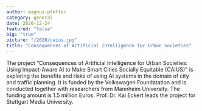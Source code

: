 ```yaml
---
author: magnus-pfeffer
category: general
date: 2020-12-24
featured: "false"
big: "true"
picture: "/2020/caius.jpg"
title: "Consequences of Artificial Intelligence for Urban Societies"
---
```

The project “Consequences of Artificial Intelligence for Urban Societies: Using Impact-Aware AI to Make Smart Cities Socially Equitable (CAIUS)" is exploring the benefits and risks of using AI systems in the domain of city and traffic planning. It is funded by the Volkswagen Foundatation and is conducted together with researchers from Mannheim University. The funding amount is 1.5 million Euros. Prof. Dr. Kai Eckert leads the project for Stuttgart Media University. 
